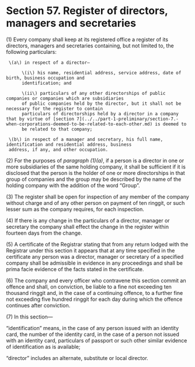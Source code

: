# Section 57. Register of directors, managers and secretaries

\(1\) Every company shall keep at its registered office a register of its directors, managers and secretaries containing, but not limited to, the following particulars:

     \(a\) in respect of a director—

          \(i\) his name, residential address, service address, date of birth, business occupation and  
          identification; and

          \(ii\) particulars of any other directorships of public companies or companies which are subsidiaries  
          of public companies held by the director, but it shall not be necessary for the register to contain  
          particulars of directorships held by a director in a company that by virtue of [section 7](../../part-1-preliminary/section-7.-when-corporations-deemed-to-be-related-to-each-other.md) is deemed to  
          be related to that company;

     \(b\) in respect of a manager and secretary, his full name, identification and residential address, business  
     address, if any, and other occupation.

\(2\) For the purposes of _paragraph \(1\)\(a\)_, if a person is a director in one or more subsidiaries of the same holding company, it shall be sufficient if it is disclosed that the person is the holder of one or more directorships in that group of companies and the group may be described by the name of the holding company with the addition of the word “Group”.

\(3\) The register shall be open for inspection of any member of the company without charge and of any other person on payment of ten ringgit, or such lesser sum as the company requires, for each inspection.

\(4\) If there is any change in the particulars of a director, manager or secretary the company shall effect the change in the register within fourteen days from the change.

\(5\) A certificate of the Registrar stating that from any return lodged with the Registrar under this section it appears that at any time specified in the certificate any person was a director, manager or secretary of a specified company shall be admissible in evidence in any proceedings and shall be prima facie evidence of the facts stated in the certificate.

\(6\) The company and every officer who contravene this section commit an offence and shall, on conviction, be liable to a fine not exceeding ten thousand ringgit and, in the case of a continuing offence, to a further fine not exceeding five hundred ringgit for each day during which the offence continues after conviction.

\(7\) In this section—

“identification” means, in the case of any person issued with an identity card, the number of the identity card, in the case of a person not issued with an identity card, particulars of passport or such other similar evidence of identification as is available;

“director” includes an alternate, substitute or local director.

